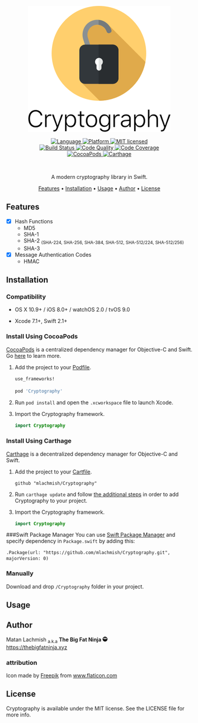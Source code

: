 <p align="center">
<img src="assets/cryptography.png?raw=true" alt="Cryptography">
</p>

<p align = "center">
    <a href="https://developer.apple.com/swift">
      <img src="https://img.shields.io/badge/language-swift-orange.svg?style=flat" alt="Language">
    </a>
    <a href="https://developer.apple.com">
      <img src="https://img.shields.io/badge/platform-linux%20%7C%20osx%20%7C%20ios%20%7C%20watchos%20%7C%20tvos-lightgrey.svg?style=flat" alt="Platform">
    </a>
    <a href="https://raw.githubusercontent.com/mlachmish/Cryptography/blob/master/LICENSE">
      <img src="https://img.shields.io/badge/license-MIT-blue.svg?style=flat" alt="MIT licensed">
    </a>
  <br>
    <a href="https://travis-ci.org/mlachmish/Cryptography">
      <img src="https://travis-ci.org/mlachmish/Cryptography.svg?style=flat&branch=master" alt="Build Status">
    </a>
    <a href="https://www.codacy.com/app/mlachmish/Cryptography">
      <img src="https://api.codacy.com/project/badge/Grade/137aa31f62464045aad5f190123fdf67?style=flat" alt="Code Quality">
    </a>
    <a href="https://codecov.io/gh/mlachmish/Cryptography">
      <img src="https://codecov.io/gh/mlachmish/Cryptography/branch/master/graph/badge.svg?style=flat" alt="Code Coverage">
    </a>
  <br>
      <a href="https://cocoapods.org/pods/Cryptography">
        <img src="https://img.shields.io/cocoapods/v/Cryptography.svg?style=flat"
             alt="CocoaPods">
    </a>
    <a href="https://github.com/Carthage/Carthage">
        <img src="https://img.shields.io/badge/Carthage-compatible-4BC51D.svg?style=flat"
             alt="Carthage">
    </a>
</p>

<br>
<p align="center">A modern cryptography library in Swift.</p>
<p align="center">
  <a href="#features">Features</a>
  • <a href="#installation">Installation</a>
  • <a href="#usage">Usage</a>
  • <a href="#author">Author</a>
  • <a href="#license">License</a>
</p>

## Features

- [x] Hash Functions
  - MD5
  - SHA-1
  - SHA-2 <sub>(SHA-224, SHA-256, SHA-384, SHA-512, SHA-512/224, SHA-512/256)</sub>
  - SHA-3
- [x] Message Authentication Codes
  - HMAC

## Installation

### Compatibility

- OS X 10.9+ / iOS 8.0+ / watchOS 2.0 / tvOS 9.0

- Xcode 7.1+, Swift 2.1+

### Install Using CocoaPods
[CocoaPods](https://cocoapods.org/) is a centralized dependency manager for
Objective-C and Swift. Go [here](https://guides.cocoapods.org/using/index.html)
to learn more.

1. Add the project to your [Podfile](https://guides.cocoapods.org/using/the-podfile.html).

    ```ruby
    use_frameworks!

    pod 'Cryptography'
    ```

2. Run `pod install` and open the `.xcworkspace` file to launch Xcode.

3. Import the Cryptography framework.

    ```swift
    import Cryptography
    ```

### Install Using Carthage
[Carthage](https://github.com/Carthage/Carthage) is a decentralized dependency
manager for Objective-C and Swift.

1. Add the project to your [Cartfile](https://github.com/Carthage/Carthage/blob/master/Documentation/Artifacts.md#cartfile).

    ```
    github "mlachmish/Cryptography"
    ```

2. Run `carthage update` and follow [the additional steps](https://github.com/Carthage/Carthage#getting-started)
   in order to add Cryptography to your project.

3. Import the Cryptography framework.

    ```swift
    import Cryptography
    ```
    
###Swift Package Manager
You can use [Swift Package Manager](https://swift.org/package-manager/) and specify dependency in `Package.swift` by adding this:
```
.Package(url: "https://github.com/mlachmish/Cryptography.git", majorVersion: 0)
```

### Manually
Download and drop ```/Cryptography``` folder in your project.

## Usage

## Author

Matan Lachmish <sub>a.k.a</sub> <b>The Big Fat Ninja</b> <img src="assets/TheBigFatNinja.png?raw=true" alt="The Big Fat Ninja" width="13"><br>
https://thebigfatninja.xyz

### attribution

Icon made by <a title="Freepik" href="http://www.freepik.com">Freepik</a> from <a title="Flaticon" href="http://www.flaticon.com">www.flaticon.com</a>

## License

Cryptography is available under the MIT license. See the LICENSE file for more info.
